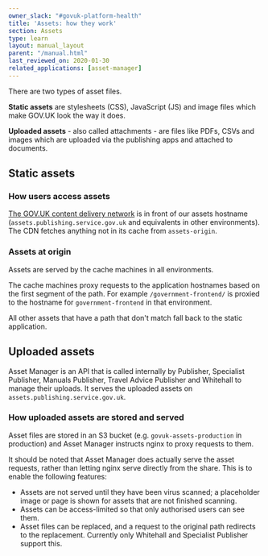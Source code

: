 ```yaml
---
owner_slack: "#govuk-platform-health"
title: 'Assets: how they work'
section: Assets
type: learn
layout: manual_layout
parent: "/manual.html"
last_reviewed_on: 2020-01-30
related_applications: [asset-manager]
---
```


There are two types of asset files.

**Static assets** are stylesheets (CSS), JavaScript (JS) and image files which
make GOV.UK look the way it does.

**Uploaded assets** - also called attachments - are files like PDFs, CSVs and
images which are uploaded via the publishing apps and attached to documents.

## Static assets

### How users access assets

[The GOV.UK content delivery network](cdn.html) is in front of our assets
hostname (`assets.publishing.service.gov.uk` and equivalents in other
environments). The CDN fetches anything not in its cache from `assets-origin`.

### Assets at origin

Assets are served by the cache machines in all environments.

The cache machines proxy requests to the application hostnames based on the
first segment of the path. For example `/government-frontend/` is proxied to
the hostname for `government-frontend` in that environment.

All other assets that have a path that don't match fall back to the static
application.

## Uploaded assets

Asset Manager is an API that is called internally by Publisher, Specialist
Publisher, Manuals Publisher, Travel Advice Publisher and Whitehall to manage
their uploads. It serves the uploaded assets on
`assets.publishing.service.gov.uk`.

### How uploaded assets are stored and served

Asset files are stored in an S3 bucket (e.g. `govuk-assets-production` in
production) and Asset Manager instructs nginx to proxy requests to them.

It should be noted that Asset Manager does actually serve the asset requests,
rather than letting nginx serve directly from the share. This is to enable the
following features:

- Assets are not served until they have been virus scanned; a placeholder image
  or page is shown for assets that are not finished scanning.
- Assets can be access-limited so that only authorised users can see them.
- Asset files can be replaced, and a request to the original path redirects to
  the replacement. Currently only Whitehall and Specialist Publisher support
  this.
